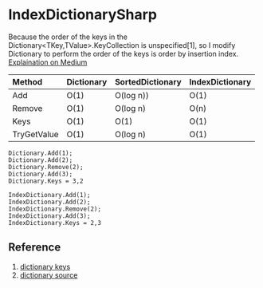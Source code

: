 # IndexDictionarySharp
Because the order of the keys in the Dictionary<TKey,TValue>.KeyCollection is unspecified[1], so I modify Dictionary to perform the order of the keys is order by insertion index.
[Explaination on Medium]()

| Method | Dictionary | SortedDictionary| IndexDictionary|
| :--- | :--- | :--- |:--- |
| Add | O(1) | O(log n)) | O(1) |
| Remove | O(1) | O(log n) | O(n) |
| Keys | O(1) | O(1) | O(1) |
| TryGetValue | O(1) | O(log n) | O(1) |

```
Dictionary.Add(1);
Dictionary.Add(2);
Dictionary.Remove(2);
Dictionary.Add(3);
Dictionary.Keys = 3,2

IndexDictionary.Add(1);
IndexDictionary.Add(2);
IndexDictionary.Remove(2);
IndexDictionary.Add(3);
IndexDictionary.Keys = 2,3
```

## Reference
1. [dictionary keys](https://docs.microsoft.com/en-us/dotnet/api/system.collections.generic.dictionary-2.keys)
1. [dictionary source](https://github.com/microsoft/referencesource/blob/master/mscorlib/system/collections/generic/dictionary.cs)
